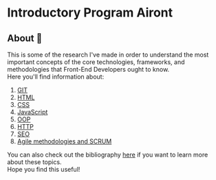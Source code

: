 # Introductory Program Airont  
## About 📖  
This is some of the research I've made in order to understand the most important concepts of the core technologies, frameworks, and methodologies that Front-End Developers ought to know.  
Here you'll find information about:
1. [GIT](https://github.com/anastl/introductoryProgramAiront/blob/master/studyMaterials/studyMaterial.md#git)
2. [HTML](https://github.com/anastl/introductoryProgramAiront/blob/master/studyMaterials/studyMaterial.md#html)
3. [CSS](https://github.com/anastl/introductoryProgramAiront/blob/master/studyMaterials/studyMaterial.md#css)
4. [JavaScript](https://github.com/anastl/introductoryProgramAiront/blob/master/studyMaterials/studyMaterial.md#javascript)
5. [OOP](https://github.com/anastl/introductoryProgramAiront/blob/master/studyMaterials/studyMaterial.md#oop)
6. [HTTP](https://github.com/anastl/introductoryProgramAiront/blob/master/studyMaterials/studyMaterial.md#http)
7. [SEO](https://github.com/anastl/introductoryProgramAiront/blob/master/studyMaterials/studyMaterial.md#seo)
8. [Agile methodologies and SCRUM](https://github.com/anastl/introductoryProgramAiront/blob/master/studyMaterials/studyMaterial.md#agile-methodologies-and-scrum)  

You can also check out the bibliography [here](https://github.com/anastl/introductoryProgramAiront/blob/master/studyMaterials/studyMaterial.md#bibliography) if you want to learn more about these topics.  
Hope you find this useful!
